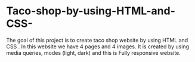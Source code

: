 # Taco-shop-by-using-HTML-and-CSS-
The goal of this project is to create taco shop website by using HTML and CSS . In this website we                      have 4 pages and 4 images. It is created by using media queries, modes (light, dark) and this is  Fully responsive website. 

